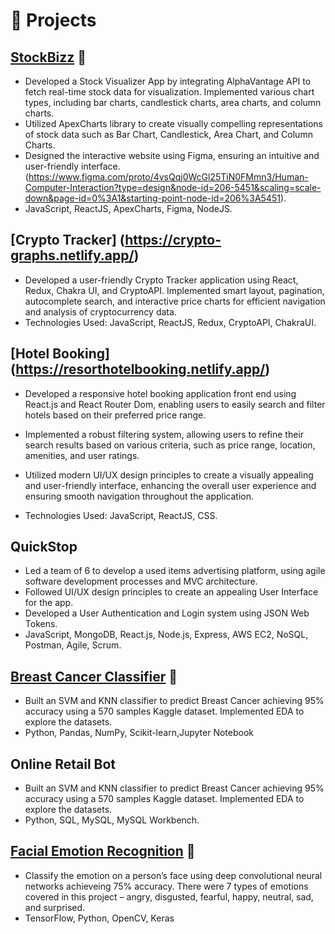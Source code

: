 # 🧪 Projects

## [StockBizz](https://github.com/ishankaggarwal/StockBizz) 🔗
- Developed a Stock Visualizer App by integrating AlphaVantage API to fetch real-time stock data for visualization.
Implemented various chart types, including bar charts, candlestick charts, area charts, and column charts.
- Utilized ApexCharts library to create visually compelling representations of stock data such as Bar Chart, Candlestick, Area Chart, and Column Charts.
- Designed the interactive website using Figma, ensuring an intuitive and user-friendly interface. (https://www.figma.com/proto/4vsQqj0WcGl25TiN0FMmn3/Human-Computer-Interaction?type=design&node-id=206-5451&scaling=scale-down&page-id=0%3A1&starting-point-node-id=206%3A5451).
- JavaScript, ReactJS, ApexCharts, Figma, NodeJS.


## [Crypto Tracker] (https://crypto-graphs.netlify.app/)
- Developed a user-friendly Crypto Tracker application using React, Redux, Chakra UI, and CryptoAPI. Implemented smart layout, pagination, autocomplete search, and interactive price charts for efficient navigation and analysis of cryptocurrency data.
- Technologies Used: JavaScript, ReactJS, Redux, CryptoAPI, ChakraUI.


## [Hotel Booking] (https://resorthotelbooking.netlify.app/) 
- Developed a responsive hotel booking application front end using React.js and React Router Dom, enabling users to easily search and filter hotels based on their preferred price range.
- Implemented a robust filtering system, allowing users to refine their search results based on various criteria, such as price range, location, amenities, and user ratings.
- Utilized modern UI/UX design principles to create a visually appealing and user-friendly interface, enhancing the overall user experience and ensuring smooth navigation throughout the application.

- Technologies Used: JavaScript, ReactJS, CSS.


## QuickStop 
- Led a team of 6 to develop a used items advertising platform, using agile software development processes and MVC
architecture.
- Followed UI/UX design principles to create an appealing User Interface for the app.
- Developed a User Authentication and Login system using JSON Web Tokens.
- JavaScript, MongoDB, React.js, Node.js, Express, AWS EC2, NoSQL, Postman, Agile, Scrum.


## [Breast Cancer Classifier](https://github.com/ishankaggarwal/Breast-Cancer-Prediction) 🔗
- Built an SVM and KNN classifier to predict Breast Cancer achieving 95% accuracy using a 570 samples Kaggle dataset. Implemented EDA to explore the datasets.
- Python, Pandas, NumPy, Scikit-learn,Jupyter Notebook


## Online Retail Bot
- Built an SVM and KNN classifier to predict Breast Cancer achieving 95% accuracy using a 570 samples Kaggle dataset. Implemented EDA to explore the datasets.
- Python, SQL, MySQL, MySQL Workbench.


## [Facial Emotion Recognition](https://github.com/ishankaggarwal/Facial-Emotion-Recognition) 🔗
- Classify the emotion on a person’s face using deep convolutional neural networks achieveing 75% accuracy. There were 7
types of emotions covered in this project – angry, disgusted, fearful, happy, neutral, sad, and surprised.
- TensorFlow, Python, OpenCV, Keras